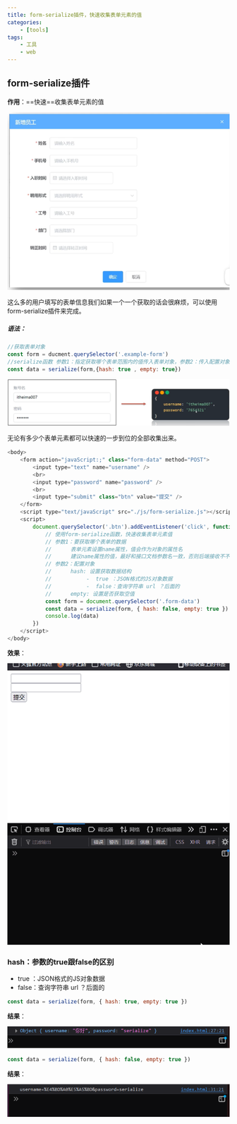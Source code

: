 ```yaml
---
title: form-serialize插件，快速收集表单元素的值
categories:
    - [tools]
tags:
    - 工具
    - web
---
```


## form-serialize插件

**作用**：==快速==收集表单元素的值

![image-20230813085042213](https://raw.githubusercontent.com/PigPigLetsGo/imeages/master/202308130850440.png)

这么多的用户填写的表单信息我们如果一个一个获取的话会很麻烦，可以使用form-serialize插件来完成。

##### 语法：

```js
//获取表单对象
const form = ducment.querySelector('.example-form')
//serialize函数 参数1：指定获取哪个表单范围内的值传入表单对象，参数2：传入配置对象
const data = serialize(form,{hash: true , empty: true})
```

![image-20230813085338699](https://raw.githubusercontent.com/PigPigLetsGo/imeages/master/202308130853093.png)

无论有多少个表单元素都可以快速的一步到位的全部收集出来。

```js
<body>
    <form action="javaScript:;" class="form-data" method="POST">
        <input type="text" name="username" />
        <br>
        <input type="password" name="password" />
        <br>
        <input type="submit" class="btn" value="提交" />
    </form>
    <script type="text/javaScript" src="./js/form-serialize.js"></script>
    <script>
        document.querySelector('.btn').addEventListener('click', function () {
            // 使用form-serialize函数，快速收集表单元素值
            // 参数1：要获取哪个表单的数据
            //      表单元素设置name属性，值会作为对象的属性名
            //      建议name属性的值，最好和接口文档参数名一致，否则后端接收不不到数据就会报错
            // 参数2：配置对象
            //      hash: 设置获取数据结构
            //           -  true ：JSON格式的JS对象数据
            //           -  false：查询字符串 url ？后面的
            //      empty: 设置是否获取空值
            const form = document.querySelector('.form-data')
            const data = serialize(form, { hash: false, empty: true })
            console.log(data)
        })
    </script>
</body>
```

**效果**：

![test](https://raw.githubusercontent.com/PigPigLetsGo/imeages/master/202308150957805.gif)

### hash：参数的true跟false的区别

-  true ：JSON格式的JS对象数据
-  false：查询字符串 url ？后面的

```js
const data = serialize(form, { hash: true, empty: true })
```

**结果**：

![image-20230815100345134](https://raw.githubusercontent.com/PigPigLetsGo/imeages/master/202308151003940.png)

```js
const data = serialize(form, { hash: false, empty: true })
```

**结果**：

![image-20230815100416896](https://raw.githubusercontent.com/PigPigLetsGo/imeages/master/202308151004712.png)
